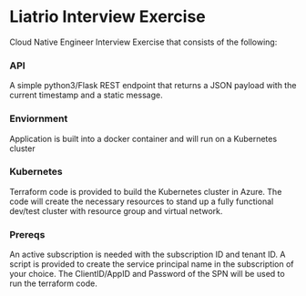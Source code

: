 # Liatrio Interview Exercise
Cloud Native Engineer Interview Exercise that consists of the following:

### API
 A simple python3/Flask REST endpoint that returns a JSON payload with the current timestamp and a static message.

### Enviornment
Application is built into a docker container and will run on a Kubernetes cluster

### Kubernetes
Terraform code is provided to build the Kubernetes cluster in Azure. The code will create the necessary resources to stand up a fully functional dev/test cluster with resource group and virtual network. 

### Prereqs
An active subscription is needed with the subscription ID and tenant ID. A script is provided to create the service principal name in the subscription of your choice. The ClientID/AppID and Password of the SPN will be  used to run the terraform code. 
